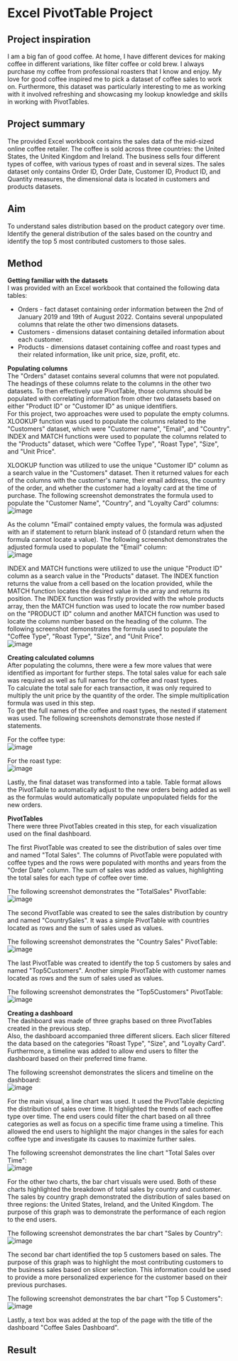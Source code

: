 # Excel PivotTable Project  

## Project inspiration
I am a big fan of good coffee. At home, I have different devices for making coffee in different variations, like filter coffee or cold brew. I always purchase my coffee from professional roasters that I know and enjoy. My love for good coffee inspired me to pick a dataset of coffee sales to work on. Furthermore, this dataset was particularly interesting to me as working with it involved refreshing and showcasing my lookup knowledge and skills in working with PivotTables.  

## Project summary  
The provided Excel workbook contains the sales data of the mid-sized online coffee retailer. The coffee is sold across three countries: the United States, the United Kingdom and Ireland. The business sells four different types of coffee, with various types of roast and in several sizes. The sales dataset only contains Order ID, Order Date, Customer ID, Product ID, and Quantity measures, the dimensional data is located in customers and products datasets.  

## Aim  
To understand sales distribution based on the product category over time. Identify the general distribution of the sales based on the country and identify the top 5 most contributed customers to those sales.  

## Method  
**Getting familiar with the datasets**  
I was provided with an Excel workbook that contained the following data tables:  
* Orders - fact dataset containing order information between the 2nd of January 2019 and 19th of August 2022. Contains several unpopulated columns that relate the other two dimensions datasets.    
* Customers - dimensions dataset containing detailed information about each customer.  
* Products - dimensions dataset containing coffee and roast types and their related information, like unit price, size, profit, etc.  

**Populating columns**  
The "Orders" dataset contains several columns that were not populated. The headings of these columns relate to the columns in the other two datasets. To then effectively use PivotTable, those columns should be populated with correlating information from other two datasets based on either "Product ID" or "Customer ID" as unique identifiers.  
For this project, two approaches were used to populate the empty columns. XLOOKUP function was used to populate the columns related to the "Customers" dataset, which were "Customer name", "Email", and "Country". INDEX and MATCH functions were used to populate the columns related to the "Products" dataset, which were "Coffee Type", "Roast Type", "Size", and "Unit Price".  
  
XLOOKUP function was utilized to use the unique "Customer ID" column as a search value in the "Customers" dataset. Then it returned values for each of the columns with the customer's name, their email address, the country of the order, and whether the customer had a loyalty card at the time of purchase. The following screenshot demonstrates the formula used to populate the "Customer Name", "Country", and "Loyalty Card" columns:  
![image](https://github.com/user-attachments/assets/711ad818-b967-47b0-922a-c82ebc15d464)  
  
As the column "Email" contained empty values, the formula was adjusted with an if statement to return blank instead of 0 (standard return when the formula cannot locate a value). The following screenshot demonstrates the adjusted formula used to populate the "Email" column:  
![image](https://github.com/user-attachments/assets/05587259-d8da-4217-93a2-ae0e6264cd35)  
  
INDEX and MATCH functions were utilized to use the unique "Product ID" column as a search value in the "Products" dataset. The INDEX function returns the value from a cell based on the location provided, while the MATCH function locates the desired value in the array and returns its position. The INDEX function was firstly provided with the whole products array, then the MATCH function was used to locate the row number based on the "PRODUCT ID" column and another MATCH function was used to locate the column number based on the heading of the column. The following screenshot demonstrates the formula used to populate the "Coffee Type", "Roast Type", "Size", and "Unit Price".  
![image](https://github.com/user-attachments/assets/2ca90c02-b1ff-4989-ace6-93458d508562)  
  
**Creating calculated columns**  
After populating the columns, there were a few more values that were identified as important for further steps. The total sales value for each sale was required as well as full names for the coffee and roast types.  
To calculate the total sale for each transaction, it was only required to multiply the unit price by the quantity of the order. The simple multiplication formula was used in this step.  
To get the full names of the coffee and roast types, the nested if statement was used. The following screenshots demonstrate those nested if statements.  
  
For the coffee type:  
![image](https://github.com/user-attachments/assets/599e767f-758c-4a8b-b15a-2522733f4ed6)  

For the roast type:  
![image](https://github.com/user-attachments/assets/ef22ed3e-a0af-418f-89b4-2ee807ce3cfd)  

Lastly, the final dataset was transformed into a table. Table format allows the PivotTable to automatically adjust to the new orders being added as well as the formulas would automatically populate unpopulated fields for the new orders.  

**PivotTables**  
There were three PivotTables created in this step, for each visualization used on the final dashboard.  
  
The first PivotTable was created to see the distribution of sales over time and named "Total Sales". The columns of PivotTable were populated with coffee types and the rows were populated with months and years from the "Order Date" column. The sum of sales was added as values, highlighting the total sales for each type of coffee over time.  
  
The following screenshot demonstrates the "TotalSales" PivotTable:  
![image](https://github.com/user-attachments/assets/aa832bc5-cb33-47f2-a57f-0d3eaea1cc07)  

The second PivotTable was created to see the sales distribution by country and named "CountrySales". It was a simple PivotTable with countries located as rows and the sum of sales used as values.  
  
The following screenshot demonstrates the "Country Sales" PivotTable:  
![image](https://github.com/user-attachments/assets/f2706f69-da94-46a0-97a2-97b289225139)  

The last PivotTable was created to identify the top 5 customers by sales and named "Top5Customers". Another simple PivotTable with customer names located as rows and the sum of sales used as values.  
  
The following screenshot demonstrates the "Top5Customers" PivotTable:  
![image](https://github.com/user-attachments/assets/d41d7624-95bc-4b74-8172-49d3f504bb4d)  

**Creating a dashboard**  
The dashboard was made of three graphs based on three PivotTables created in the previous step.  
Also, the dashboard accompanied three different slicers. Each slicer filtered the data based on the categories "Roast Type", "Size", and "Loyalty Card". Furthermore, a timeline was added to allow end users to filter the dashboard based on their preferred time frame.  
  
The following screenshot demonstrates the slicers and timeline on the dashboard:  
![image](https://github.com/user-attachments/assets/093705dc-96f9-4f0e-bea6-b0b9a721b755)  
  
For the main visual, a line chart was used. It used the PivotTable depicting the distribution of sales over time. It highlighted the trends of each coffee type over time. The end users could filter the chart based on all three categories as well as focus on a specific time frame using a timeline. This allowed the end users to highlight the major changes in the sales for each coffee type and investigate its causes to maximize further sales.  
  
The following screenshot demonstrates the line chart "Total Sales over Time":  
![image](https://github.com/user-attachments/assets/f166d35e-f6b8-4dbe-b2be-49454b32fd68)  

For the other two charts, the bar chart visuals were used. Both of these charts highlighted the breakdown of total sales by country and customer. The sales by country graph demonstrated the distribution of sales based on three regions: the United States, Ireland, and the United Kingdom. The purpose of this graph was to demonstrate the performance of each region to the end users.  
  
The following screenshot demonstrates the bar chart "Sales by Country":  
![image](https://github.com/user-attachments/assets/d7ed8555-80ff-4fe2-baef-22936f6fdd2a)  

The second bar chart identified the top 5 customers based on sales. The purpose of this graph was to highlight the most contributing customers to the business sales based on slicer selection. This information could be used to provide a more personalized experience for the customer based on their previous purchases.  
  
The following screenshot demonstrates the bar chart "Top 5 Customers":   
![image](https://github.com/user-attachments/assets/66ea7622-49ad-4ae9-be25-6a46f4ddee0a)  

Lastly, a text box was added at the top of the page with the title of the dashboard "Coffee Sales Dashboard".  

## Result












